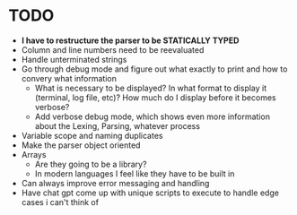 # TODO
- **I have to restructure the parser to be STATICALLY TYPED**
- Column and line numbers need to be reevaluated
- Handle unterminated strings
- Go through debug mode and figure out what exactly to print and how to convery what information
  - What is necessary to be displayed? In what format to display it (terminal, log file, etc)? How much do I display before it becomes verbose?
  - Add verbose debug mode, which shows even more information about the Lexing, Parsing, whatever process
- Variable scope and naming duplicates
- Make the parser object oriented
- Arrays
  - Are they going to be a library?
  - In modern languages I feel like they have to be built in
- Can always improve error messaging and handling
- Have chat gpt come up with unique scripts to execute to handle edge cases i can't think of